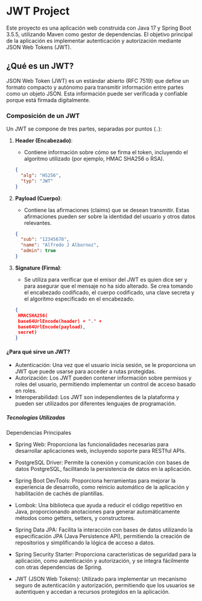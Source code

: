 # JWT Project

Este proyecto es una aplicación web construida con Java 17 y Spring Boot 3.5.5, utilizando Maven como gestor de dependencias. El objetivo principal de la aplicación es implementar autenticación y autorización mediante JSON Web Tokens (JWT).

## ¿Qué es un JWT?

JSON Web Token (JWT) es un estándar abierto (RFC 7519) que define un formato compacto y autónomo para transmitir información entre partes como un objeto JSON. Esta información puede ser verificada y confiable porque está firmada digitalmente.

### Composición de un JWT

Un JWT se compone de tres partes, separadas por puntos (`.`):

1. **Header (Encabezado)**:
   - Contiene información sobre cómo se firma el token, incluyendo el algoritmo utilizado (por ejemplo, HMAC SHA256 o RSA).

   ```json
   {
     "alg": "HS256",
     "typ": "JWT"
   }


2. **Payload (Cuerpo)**:
   - Contiene las afirmaciones (claims) que se desean transmitir. Estas afirmaciones pueden ser sobre la identidad del usuario y otros datos relevantes.

   ```json
   {
     "sub": "12345678",
     "name": "Alfredo J Albornoz",
     "admin": true
   }


3. **Signature (Firma)**:
   - Se utiliza para verificar que el emisor del JWT es quien dice ser y para asegurar que el mensaje no ha sido alterado. Se crea tomando el encabezado codificado, el cuerpo codificado, una clave secreta y el algoritmo especificado en el encabezado.

   ```json
   {
    HMACSHA256(
    base64UrlEncode(header) + "." +
    base64UrlEncode(payload),
    secret)
   }

  #### ¿Para qué sirve un JWT?
  
  - Autenticación: Una vez que el usuario inicia sesión, se le proporciona un JWT que puede usarse para acceder a rutas protegidas.
  - Autorización: Los JWT pueden contener información sobre permisos y roles del usuario, permitiendo implementar un control de acceso basado en roles.
  - Interoperabilidad: Los JWT son independientes de la plataforma y pueden ser utilizados por diferentes lenguajes de programación.

  ##### Tecnologías Utilizadas
  Dependencias Principales
  - Spring Web: Proporciona las funcionalidades necesarias para desarrollar aplicaciones web, incluyendo soporte para RESTful APIs.
  
  - PostgreSQL Driver: Permite la conexión y comunicación con bases de datos PostgreSQL, facilitando la persistencia de datos en la aplicación.
  
  - Spring Boot DevTools: Proporciona herramientas para mejorar la experiencia de desarrollo, como reinicio automático de la aplicación y habilitación de cachés de plantillas.
  
  - Lombok: Una biblioteca que ayuda a reducir el código repetitivo en Java, proporcionando anotaciones para generar automáticamente métodos como getters, setters, y constructores.
  
  - Spring Data JPA: Facilita la interacción con bases de datos utilizando la especificación JPA (Java Persistence API), permitiendo la creación de repositorios y simplificando la lógica de acceso a datos.
  
  - Spring Security Starter: Proporciona características de seguridad para la aplicación, como autenticación y autorización, y se integra fácilmente con otras dependencias de Spring.
  
  - JWT (JSON Web Tokens): Utilizado para implementar un mecanismo seguro de autenticación y autorización, permitiendo que los usuarios se autentiquen y accedan a recursos protegidos en la aplicación.
